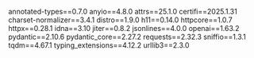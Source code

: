 annotated-types==0.7.0
anyio==4.8.0
attrs==25.1.0
certifi==2025.1.31
charset-normalizer==3.4.1
distro==1.9.0
h11==0.14.0
httpcore==1.0.7
httpx==0.28.1
idna==3.10
jiter==0.8.2
jsonlines==4.0.0
openai==1.63.2
pydantic==2.10.6
pydantic_core==2.27.2
requests==2.32.3
sniffio==1.3.1
tqdm==4.67.1
typing_extensions==4.12.2
urllib3==2.3.0
